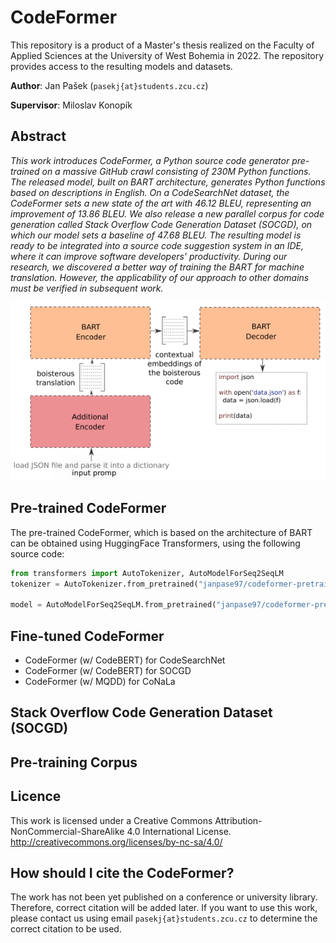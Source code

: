 # CodeFormer

This repository is a product of a Master's thesis realized on the Faculty of Applied Sciences at the University of West Bohemia in 2022. The repository provides access to the resulting models and datasets.

**Author**: Jan Pašek (`pasekj{at}students.zcu.cz`)

**Supervisor**: Miloslav Konopík

## Abstract
_This work introduces CodeFormer, a Python source code generator pre-trained on a massive GitHub crawl consisting of 230M Python functions. The released model, built on BART architecture, generates Python functions based on descriptions in English. On a CodeSearchNet dataset, the CodeFormer sets a new state of the art with 46.12 BLEU, representing an improvement of 13.86 BLEU. We also release a new parallel corpus for code generation called Stack Overflow Code Generation Dataset (SOCGD), on which our model sets a baseline of 47.68 BLEU. The resulting model is ready to be integrated into a source code suggestion system in an IDE, where it can improve software developers' productivity. During our research, we discovered a better way of training the BART for machine translation. However, the applicability of our approach to other domains must be verified in subsequent work._

![Visualization of the CodeFormer's architecture.](img/code_former_architecture.png)

## Pre-trained CodeFormer

The pre-trained CodeFormer, which is based on the architecture of BART can be obtained using HuggingFace Transformers, using the following source code:

```Python
from transformers import AutoTokenizer, AutoModelForSeq2SeqLM
tokenizer = AutoTokenizer.from_pretrained("janpase97/codeformer-pretrained")

model = AutoModelForSeq2SeqLM.from_pretrained("janpase97/codeformer-pretrained")
```

## Fine-tuned CodeFormer

- CodeFormer (w/ CodeBERT) for CodeSearchNet
- CodeFormer (w/ CodeBERT) for SOCGD
- CodeFormer (w/ MQDD) for CoNaLa

## Stack Overflow Code Generation Dataset (SOCGD)

## Pre-training Corpus

## Licence
This work is licensed under a Creative Commons Attribution-NonCommercial-ShareAlike 4.0 International License. http://creativecommons.org/licenses/by-nc-sa/4.0/

## How should I cite the CodeFormer? 

The work has not been yet published on a conference or university library. Therefore, correct citation will be added later. If you want to use this work, please contact us using email `pasekj{at}students.zcu.cz` to determine the correct citation to be used.
